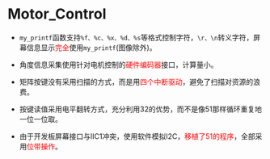 # Motor_Control

+ `my_printf`函数支持`%f、%c、%x、%d、%s`等格式控制字符，`\r、\n`转义字符，屏幕信息显示<font color=#FF0000 >完全</font>使用`my_printf`(图像除外)。
- 角度信息采集使用针对电机控制的<font color=#FF0000 >硬件编码器</font>接口，计算量小。
+ 矩阵按键没有采用扫描的方式，而是用<font color=#FF0000 >四个中断驱动</font>，避免了扫描对资源的浪费。
- 按键读值采用电平翻转方式，充分利用32的优势，而不是像51那样循环重复地一位一位取。
+ 由于开发板屏幕接口与IIC1冲突，使用软件模拟I2C，<font color=#FF0000 >移植了51的程序</font>，全部采用<font color=#FF0000 >位带操作</font>。
